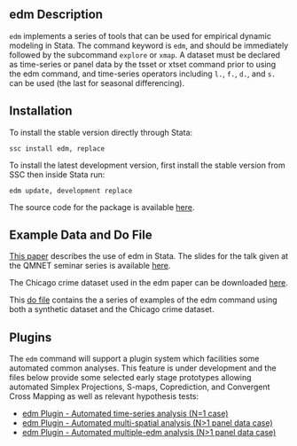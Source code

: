 ## edm Description

`edm` implements a series of tools that can be used for empirical dynamic modeling in Stata. The command keyword is `edm`, and should be immediately followed by the subcommand `explore` or `xmap`. A dataset must be declared as time-series or panel data by the tsset or xtset command prior to using the edm command, and time-series operators including `l.`, `f.`, `d.`, and `s.` can be used (the last for seasonal differencing).

## Installation

To install the stable version directly through Stata:

~~~
ssc install edm, replace
~~~

To install the latest development version, first install the stable version from SSC then inside Stata run:

~~~
edm update, development replace
~~~

The source code for the package is available [here](https://github.com/EDM-Developers/EDM).

## Example Data and Do File

[This paper](https://jinjingli.github.io/edm/edm-wp.pdf) describes the use of edm in Stata. The slides for the talk given at the QMNET seminar series is available [here](https://jinjingli.github.io/edm/EDM-talk-QMNET.pdf).

The Chicago crime dataset used in the edm paper can be downloaded [here](https://jinjingli.github.io/edm/chicago.dta).

This [do file](https://jinjingli.github.io/edm/sj-edm.do) contains the a series of examples of the edm command using both a synthetic dataset and the Chicago crime dataset.

## Plugins

The `edm` command will support a plugin system which facilities some automated common analyses. This feature is under development and the files below provide some selected early stage prototypes allowing automated Simplex Projections, S-maps, Coprediction, and Convergent Cross Mapping as well as relevant hypothesis tests:

- [edm Plugin - Automated time-series analysis (N=1 case)](plugins/1._EDM_for_N_of_1-traditional_time-series_case.do)
- [edm Plugin - Automated multi-spatial analysis (N>1 panel data case)](plugins/2._Multispatial_edm-pooling_panel_IDs_together.do)
- [edm Plugin - Automated multiple-edm analysis (N>1 panel data case)](plugins/3._Multiple_EDM-analyze_each_panel_ID_separately.do)
